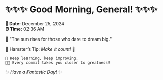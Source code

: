 # ✨✨✨ Good Morning, General! ✨✨✨

**📅 Date:** December 25, 2024  
**⏰ Time:** 02:36 AM  

🌅 "The sun rises for those who dare to dream big."  

🐹 Hamster’s Tip: _Make it count!_ 💪  

```
🚀 Keep learning, keep improving.  
🧑‍💻 Every commit takes you closer to greatness!  
```

✨ *Have a Fantastic Day!* ✨  
